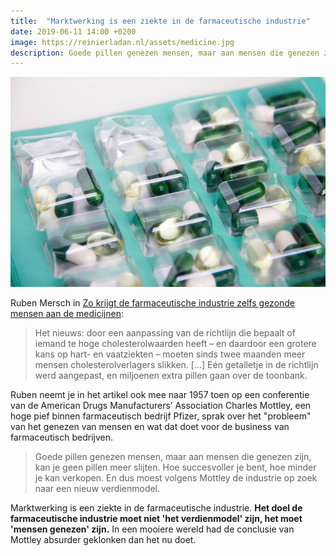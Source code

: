 ```yaml
---
title:  "Marktwerking is een ziekte in de farmaceutische industrie"
date: 2019-06-11 14:00 +0200
image: https://reinierladan.nl/assets/medicine.jpg
description: Goede pillen genezen mensen, maar aan mensen die genezen zijn, kan je geen pillen meer slijten.
---
```


![Medicijnen in verpakking](/assets/medicine.jpg)

Ruben Mersch in [Zo krijgt de farmaceutische industrie zelfs gezonde mensen aan de medicijnen](https://decorrespondent.nl/9582/zo-krijgt-de-farmaceutische-industrie-zelfs-gezonde-mensen-aan-de-medicijnen/138510876240-2e65b344?mc_cid=9abce5d8c4&mc_eid=826fe33832):

> Het nieuws: door een aanpassing van de richtlijn die bepaalt of iemand te hoge cholesterolwaarden heeft – en daardoor een grotere kans op hart- en vaatziekten – moeten sinds twee maanden meer mensen cholesterolverlagers slikken. […] Eén getalletje in de richtlijn werd aangepast, en miljoenen extra pillen gaan over de toonbank.

Ruben neemt je in het artikel ook mee naar 1957 toen op een conferentie van de American Drugs Manufacturers’ Association Charles Mottley, een hoge pief binnen farmaceutisch bedrijf Pfizer, sprak over het "probleem" van het genezen van mensen en wat dat doet voor de business van farmaceutisch bedrijven.

> Goede pillen genezen mensen, maar aan mensen die genezen zijn, kan je geen pillen meer slijten. Hoe succesvoller je bent, hoe minder je kan verkopen. En dus moest volgens Mottley de industrie op zoek naar een nieuw verdienmodel.

Marktwerking is een ziekte in de farmaceutische industrie. **Het doel de farmaceutische industrie moet niet 'het verdienmodel' zijn, het moet 'mensen genezen' zijn.** In een mooiere wereld had de conclusie van Mottley absurder geklonken dan het nu doet.
